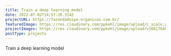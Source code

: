 ```yaml
---
title: Train a deep learning model
date: 2022-07-02T14:57:26.314Z
projectURL: https://fazendadoipe-organicos.com.br/
featuredImage: https://res.cloudinary.com/ppkehl/image/upload/c_scale,w_500/v1661784018/projects/ipe_fbrfcb.webp
projectImages: https://res.cloudinary.com/ppkehl/image/upload/v1661784018/projects/ipe_fbrfcb.png
postType: projects
---
```

Train a deep learning model